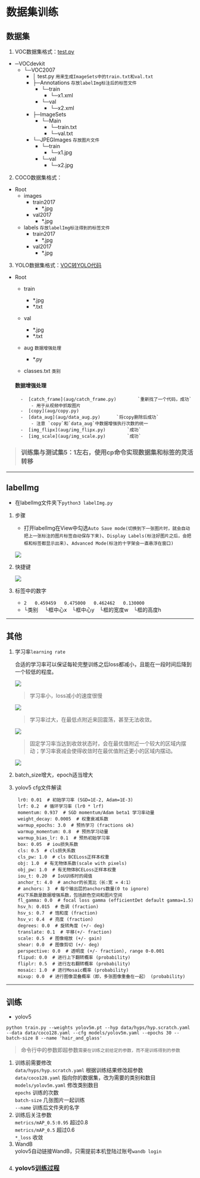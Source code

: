 # 数据集训练
## 数据集
1. VOC数据集格式：[test.py](https://blog.csdn.net/qq_42008963/article/details/120189097)
- ─VOCdevkit
    - └─VOC2007
        - │  test.py `用来生成ImageSets中的train.txt和val.txt`
        - ├─Annotations `存放labelImg标注后的标签文件`
            - └─train
                - └─x1.xml
        	- └─val
        		- └─x2.xml
        - ├─ImageSets
        	- └─Main
        	 	- └─train.txt
        	 	- └─val.txt
        - └─JPEGImages `存放图片文件`
        	- └─train
        	 	- └─x1.jpg
        	- └─val
        	   	- └─x2.jpg
2. COCO数据集格式：
- Root
	- images
		- train2017  
			- *.jpg
		- val2017  
			- *.jpg
	- labels  `存放labelImg标注得到的标签文件`
		- train2017
			- *.jpg
		- val2017
			- *.jpg

3. YOLO数据集格式：[VOC转YOLO代码](https://blog.csdn.net/qq_42008963/article/details/120189097)
- Root
	- train
		- *.jpg  
		- *.txt
	- val
		- *.jpg  
		- *.txt
	- aug	`数据增强处理`
		- *.py

	- classes.txt	`类别`

	#### 数据增强处理
		-  [catch_frame](aug/catch_frame.py)		`重新找了一个代码，成功`
			- 用于从视频中抓取图片
		-  [copy](aug/copy.py)
		-  [data_aug](aug/data_aug.py)		`将copy删除后成功`
			- 注意 `copy`和`data_aug`中数据增强执行次数的统一
		-  [img_flipx](aug/img_flipx.py)		`成功`
		-  [img_scale](aug/img_scale.py)		`成功`
>### 训练集与测试集5：1左右，使用cp命令实现数据集和标签的灵活转移
---
## labelImg
- 在labelImg文件夹下``python3 labelImg.py``
1. 步骤
    - 打开labelImg在View中勾选`Auto Save mode(切换到下一张图片时，就会自动把上一张标注的图片标签自动保存下来)`、`Display Labels(标注好图片之后，会把框和标签都显示出来)`、`Advanced Mode(标注的十字架会一直悬浮在窗口)`

	![](images/3.png)
2. 快捷键

	![](images/2.png)

3. 标签中的数字

	-  `2` &emsp; `0.459459` &emsp; `0.475000` &emsp; `0.462462` &emsp; `0.130000`
	-   └类别 &emsp;└框中心x&emsp;└框中心y&emsp;└框的宽度w&emsp;└框的高度h
---
## 其他
1. 学习率`learning rate`

	合适的学习率可以保证每轮完整训练之后loss都减小，且能在一段时间后降到一个较低的程度。

	![](images/6.png)
	>学习率小，loss减小的速度很慢

	![](images/7.png)
	>学习率过大，在最低点附近来回震荡，甚至无法收敛。

	![](images/8.png)
	>固定学习率当达到收敛状态时，会在最优值附近一个较大的区域内摆动；学习率衰减会使得收敛时在最优值附近更小的区域内摆动。

	![](images/9.png)
2. batch_size增大，epoch适当增大
3. yolov5 cfg文件解读

		lr0: 0.01  # 初始学习率 (SGD=1E-2, Adam=1E-3)
		lrf: 0.2  # 循环学习率 (lr0 * lrf)
		momentum: 0.937  # SGD momentum/Adam beta1 学习率动量
		weight_decay: 0.0005  # 权重衰减系数 
		warmup_epochs: 3.0  # 预热学习 (fractions ok)
		warmup_momentum: 0.8  # 预热学习动量
		warmup_bias_lr: 0.1  # 预热初始学习率
		box: 0.05  # iou损失系数
		cls: 0.5  # cls损失系数
		cls_pw: 1.0  # cls BCELoss正样本权重
		obj: 1.0  # 有无物体系数(scale with pixels)
		obj_pw: 1.0  # 有无物体BCELoss正样本权重
		iou_t: 0.20  # IoU训练时的阈值
		anchor_t: 4.0  # anchor的长宽比（长:宽 = 4:1）
		# anchors: 3  # 每个输出层的anchors数量(0 to ignore)
		#以下系数是数据增强系数，包括颜色空间和图片空间
		fl_gamma: 0.0  # focal loss gamma (efficientDet default gamma=1.5)
		hsv_h: 0.015  # 色调 (fraction)
		hsv_s: 0.7  # 饱和度 (fraction)
		hsv_v: 0.4  # 亮度 (fraction)
		degrees: 0.0  # 旋转角度 (+/- deg)
		translate: 0.1  # 平移(+/- fraction)
		scale: 0.5  # 图像缩放 (+/- gain)
		shear: 0.0  # 图像剪切 (+/- deg)
		perspective: 0.0  # 透明度 (+/- fraction), range 0-0.001
		flipud: 0.0  # 进行上下翻转概率 (probability)
		fliplr: 0.5  # 进行左右翻转概率 (probability)
		mosaic: 1.0  # 进行Mosaic概率 (probability)
		mixup: 0.0  # 进行图像混叠概率（即，多张图像重叠在一起） (probability)
---
## 训练
- yolov5

`python train.py --weights yolov5m.pt --hyp data/hyps/hyp.scratch.yaml --data data/coco128.yaml --cfg models/yolov5m.yaml --epochs 30 --batch-size 8 --name 'hair_and_glass'`
>命令行中的参数即超参数`需要在训练之前给定的参数，而不是训练得到的参数`
1. 训练前需要修改  
	`data/hyps/hyp.scratch.yaml` 根据训练结果修改超参数  
	`data/coco128.yaml` 指向你的数据集，改为需要的类别和数目  
	`models/yolov5m.yaml` 修改类别数目  
	`epochs` 训练的次数  
	`batch-size` 几张图片一起训练  
	`--name` 训练后文件夹的名字
2. 训练后关注参数  
	`metrics/mAP_0.5:0.95` 超过0.8  
	`metrics/mAP_0.5` 超过0.6  
	`*_loss` 收敛
3. WandB  
	yolov5自动链接WandB，只需提前本机登陆过账号`wandb login`
4. ### yolov5[训练过程](https://blog.csdn.net/qq_38330148/article/details/109340530)
